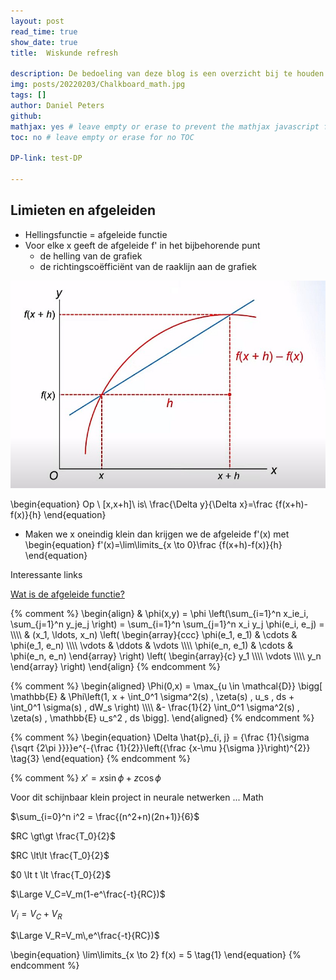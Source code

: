 ```yaml
---
layout: post
read_time: true
show_date: true
title:  Wiskunde refresh

description: De bedoeling van deze blog is een overzicht bij te houden van het wiskundig traject dat is afgelegd met betrekking tot de wiskundige aspecten gerelateerd aan het audio verhaal.
img: posts/20220203/Chalkboard_math.jpg
tags: []
author: Daniel Peters
github:
mathjax: yes # leave empty or erase to prevent the mathjax javascript from loading
toc: no # leave empty or erase for no TOC

DP-link: test-DP

---
```

## Limieten en afgeleiden


* Hellingsfunctie = afgeleide functie
* Voor elke x geeft de afgeleide f' in het bijbehorende punt
  * de helling van de grafiek
  * de richtingscoëfficiënt van de raaklijn aan de grafiek
  
  

  
![Afgeleide](/assets/img/posts/20240212/Afgeleide.jpg)

\begin{equation}
    Op \ [x,x+h]\  is\  \frac{\Delta y}{\Delta x}=\frac {f(x+h)-f(x)}{h}
\end{equation}

* Maken we x oneindig klein dan krijgen we de afgeleide f'(x) met
\begin{equation}
    f'(x)=\lim\limits_{x \to 0}\frac {f(x+h)-f(x)}{h}
\end{equation}
  


Interessante links

[Wat is de afgeleide functie?](https://www.youtube.com/watch?v=pz_Kpehh6MY)

{% comment %}
\begin{align}
  & \phi(x,y) = \phi \left(\sum_{i=1}^n x_ie_i, \sum_{j=1}^n y_je_j \right)
  = \sum_{i=1}^n \sum_{j=1}^n x_i y_j \phi(e_i, e_j) = \\\\\\\\
  & (x_1, \ldots, x_n) \left( \begin{array}{ccc}
      \phi(e_1, e_1) & \cdots & \phi(e_1, e_n) \\\\\\\\
      \vdots & \ddots & \vdots \\\\\\\\
      \phi(e_n, e_1) & \cdots & \phi(e_n, e_n)
    \end{array} \right)
  \left( \begin{array}{c}
      y_1 \\\\\\\\
      \vdots \\\\\\\\
      y_n
    \end{array} \right)
\end{align}
{% endcomment %}

{% comment %}
\begin{aligned}
    \Phi(0,x) = \max_{u \in \mathcal{D}} \bigg[
        \mathbb{E} & \Phi\left(1, 
        x + \int_0^1 \sigma^2(s) \, \zeta(s) \, u_s \, ds
        + \int_0^1 \sigma(s) \, dW_s
    \right) \\\\\\\\
        &- \frac{1}{2} \int_0^1 \sigma^2(s) \, \zeta(s) \,
        \mathbb{E} u_s^2  \, ds
    \bigg].
\end{aligned}
{% endcomment %}

{% comment %}
\begin{equation}
    \Delta \hat{p}_{i, j} = {\frac {1}{\sigma {\sqrt {2\pi }}}}e^{-{\frac {1}{2}}\left({\frac {x-\mu }{\sigma }}\right)^{2}} \tag{3}
\end{equation}
{% endcomment %}

{% comment %}
$x' = x \sin\phi + z \cos\phi$



Voor dit schijnbaar klein project in neurale netwerken ... Math

$\sum_{i=0}^n i^2 = \frac{(n^2+n)(2n+1)}{6}$

$RC \gt\gt \frac{T_0}{2}$

$RC \lt\lt \frac{T_0}{2}$

$0 \lt t \lt \frac{T_0}{2}$

$\Large V_C=V_m(1-e^\frac{-t}{RC})$

$V_i = V_C + V_R$

$\Large V_R=V_m\,e^\frac{-t}{RC})$

\begin{equation}
    \lim\limits_{x \to 2} f(x) = 5 \tag{1}
\end{equation}
{% endcomment %}